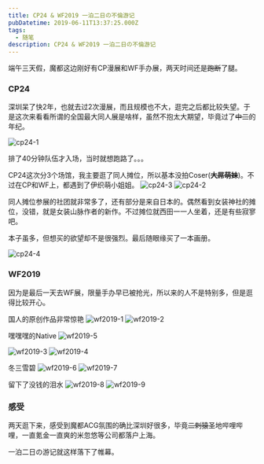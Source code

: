 ```yaml
---
title: CP24 & WF2019 一泊二日の不倫游记
pubDatetime: 2019-06-11T13:37:25.000Z
tags:
  - 随笔
description: CP24 & WF2019 一泊二日の不倫游记
---
```

端午三天假，魔都这边刚好有CP漫展和WF手办展，两天时间还是~~跑断~~了腿。

### CP24
深圳呆了快2年，也就去过2次漫展，而且规模也不大，逛完之后都比较失望。于是这次来看看所谓的全国最大同人展是啥样，虽然不抱太大期望，毕竟过了~~中二~~的年纪。

![cp24-1](@/assets/images/CP24-WF2019-一泊二日の不倫游记/cp24-1.jpeg)

排了40分钟队伍才入场，当时就想跑路了。。。

<!-- more -->

CP24这次分3个场馆，我主要逛了同人摊位，所以基本没拍Coser(~~**大屌萌妹**~~)。不过在CP和WF上，都遇到了伊织萌小姐姐。
![cp24-3](@/assets/images/CP24-WF2019-一泊二日の不倫游记/cp24-3.jpeg) ![cp24-2](@/assets/images/CP24-WF2019-一泊二日の不倫游记/cp24-2.jpeg)

同人摊位参展的社团就非常多了，还有部分是来自日本的。偶然看到女装神社的摊位，没错，就是女装山脉作者的新作。不过摊位就西田一一人坐着，还是有些寂寥吧。

本子虽多，但想买的欲望却不是很强烈。最后随眼缘买了一本画册。

![cp24-4](@/assets/images/CP24-WF2019-一泊二日の不倫游记/cp24-4.jpeg)

### WF2019
因为是最后一天去WF展，限量手办早已被抢光，所以来的人不是特别多，但是逛得比较开心。

国人的原创作品非常惊艳
![wf2019-1](@/assets/images/CP24-WF2019-一泊二日の不倫游记/wf2019-1.jpeg) ![wf2019-2](@/assets/images/CP24-WF2019-一泊二日の不倫游记/wf2019-2.jpeg)

嘿嘿嘿的Native
![wf2019-5](@/assets/images/CP24-WF2019-一泊二日の不倫游记/wf2019-5.jpeg)

![wf2019-3](@/assets/images/CP24-WF2019-一泊二日の不倫游记/wf2019-3.jpeg) ![wf2019-4](@/assets/images/CP24-WF2019-一泊二日の不倫游记/wf2019-4.jpeg)

冬三雪碧
![wf2019-6](@/assets/images/CP24-WF2019-一泊二日の不倫游记/wf2019-6.jpeg) ![wf2019-7](@/assets/images/CP24-WF2019-一泊二日の不倫游记/wf2019-7.jpeg)

留下了没钱的泪水
![wf2019-8](@/assets/images/CP24-WF2019-一泊二日の不倫游记/wf2019-8.jpeg) ![wf2019-9](@/assets/images/CP24-WF2019-一泊二日の不倫游记/wf2019-9.jpeg)

### 感受
两天逛下来，感受到魔都ACG氛围的确比深圳好很多，毕竟~~二刺猿~~圣地哔哩哔哩，一直氪金一直爽的米忽悠等公司都落户上海。

一泊二日の游记就这样落下了帷幕。